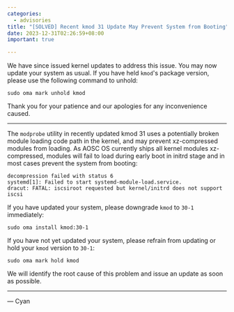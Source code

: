 ```yaml
---
categories:
  - advisories
title: "[SOLVED] Recent kmod 31 Update May Prevent System from Booting"
date: 2023-12-31T02:26:59+08:00
important: true

---
```


We have since issued kernel updates to address this issue. You may now update
your system as usual. If you have held `kmod`'s package version, please use
the following command to unhold:

```
sudo oma mark unhold kmod
```

Thank you for your patience and our apologies for any inconvenience caused.

---

The `modprobe` utility in recently updated kmod 31 uses a potentially broken
module loading code path in the kernel, and may prevent xz-compressed modules
from loading. As AOSC OS currently ships all kernel modules xz-compressed,
modules will fail to load during early boot in initrd stage and in most cases
prevent the system from booting:

```
decompression failed with status 6
systemd[1]: Failed to start systemd-module-load.service.
dracut: FATAL: iscsiroot requested but kernel/initrd does not support iscsi
```

If you have updated your system, please downgrade `kmod` to `30-1` immediately:

```
sudo oma install kmod:30-1
```

If you have not yet updated your system, please refrain from updating or hold
your `kmod` version to `30-1`:

```
sudo oma mark hold kmod
```

We will identify the root cause of this problem and issue an update as soon as
possible.

---

— Cyan
